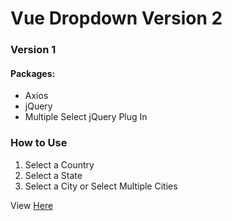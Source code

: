 # Vue Dropdown Version 2

<h3> Version 1 </h1>

<h4> Packages: </h4>

<ul>
  <li> Axios </li>
  <li> jQuery </li>
  <li> Multiple Select jQuery Plug In </li>
</ul>


<h3> How to Use </h3>

<ol>
  <li> Select a Country </li>
  <li> Select a State </li>
  <li> Select a City or Select Multiple Cities </li>
</ol>


<span>View <a target="_blank" href="https://imthatalex-vue-dropdown-v2.netlify.app/">Here</a></span>
